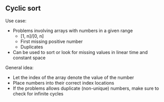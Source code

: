 ## Cyclic sort

Use case:
- Problems involving arrays with numbers in a given range
    - [1, n]/[0, n]
    - First missing positive number
    - Duplicates
- Can be used to sort or look for missing values in linear time and constant space

General idea:
- Let the index of the array denote the value of the number
- Place numbers into their correct index locations
- If the problems allows duplicate (non-unique) numbers, make sure to check for infinite cycles
